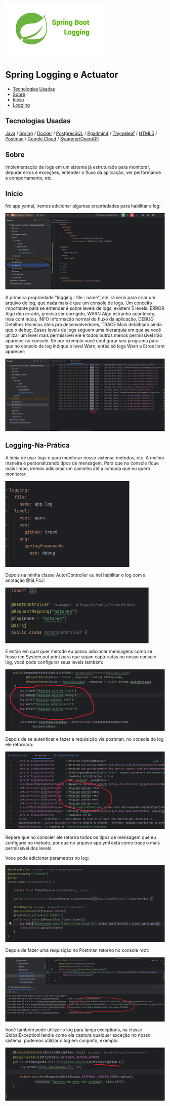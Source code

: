 ![imagem local](/imagem_readme/logo.png)



# Spring Logging e Actuator

  - [Tecnologias Usadas](#Tecnologias-Usadas)
  - [Sobre](#Sobre)
  - [Inicio](#Inicio)
  - [Logging](#Logging-Na-Prática)
  


## Tecnologias Usadas

[Java](https://www.java.com/pt-BR/) / [Spring](https://spring.io/projects/spring-boot) / [Docker](https://www.docker.com/) / [PostgresSQL](https://www.postgresql.org/) / [Pgadmin4](https://www.pgadmin.org/download/pgadmin-4-windows/) / [Thymeleaf](https://www.thymeleaf.org/) / [HTML5](https://pt.wikipedia.org/wiki/HTML5)
 / [Postman](https://www.postman.com/) / [Google Cloud](https://cloud.google.com/?hl=pt-BR) / [Swagger/OpenAPI](https://swagger.io/)


## Sobre

Implementação de logs em um sistema já estruturado para monitorar, depurar erros e exceções, entender o fluxo da aplicação, ver performance e comportamento, etc.


## Inicio


No app yamal, iremos adicionar algumas propriedades para habilitar o log:


![imagem local](/imagem_readme/app_yamal.png)



A primeira propriedade "logging : file : name", ele irá servi para criar um arquivo de log, que nada mais é que um console de logs. Um conceito importante para se entender é sobre levels de logs, existem 5 levels: ERROR	Algo deu errado, precisa ser corrigido, WARN	Algo estranho aconteceu, mas continuou, INFO	Informação normal do fluxo da aplicação, DEBUG	Detalhes técnicos úteis pra desenvolvedores, TRACE	Mais detalhado ainda que o debug. Esses levels de logs seguem uma hierarquia em que se você utilizar um level mais permissivel ele e todos outros menos permissivel irão aparecer no console. Se por exemplo você configurar seu programa para que no console de log indique o level Warn, então só logs Warn e Erros iram aparecer:



![imagem local](imagem_readme/app_yamal_log_warn.png)



## Logging-Na-Prática


A ideia de usar logs e para monitorar nosso sistema, metodos, etc. A melhor maneira é personalizando tipos de mensagem. Para que no console fique mais limpo, iremos adicionar um caminho até a camada que eu quero monitorar:


![imagem local](imagem_readme/controller/app_yamal_controller.png)


Depois na minha classe AutorController eu irei habilitar o log com a anotação @SLF4J:



![imagem local](imagem_readme/controller/classe_AutorController_habilitando_log.png)


E então em qual quer metodo eu posso adicionar mensagens como se fosse um System.out.print para que sejam capturadas no nosso console log, você pode configurar seus levels também:


![imagem local](/imagem_readme/controller/classe_AutorController_metodo_get_com_log.png)



Depois de se autenticar e fazer a requisição via postman, no console do log ele retornará:



![imagem local](/imagem_readme/controller/app_yamal_controller_log_resultado.png)



Repare que no consoler ele retorna todos os tipos de mensagem que eu configurei no metodo, por que no arquivo app.yml está como trace o mais permissivel dos levels


Voce pode adicionar parametros no log:


![imagem local](/imagem_readme/controller/classe_ClientController_metodo_POST_com_log.png)



Depois de fazer uma requisição no Postman retorno no console root:



![imagem local](/imagem_readme/controller/classe_ClientController_metodo_POST_com_log_retorno.png)



Você também pode utilizar o log para lança exceptions, na classe GlobalExceptionHandle como ela captura qualquer exceção no nosso sistema, podemos utilizar o log em conjunto, exemplo:



![imagem local](/imagem_readme/exception/log_com_exception.png)







